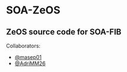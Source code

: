 # SOA-ZeOS

## ZeOS source code for SOA-FIB
Collaborators:
* [@masep01](https://github.com/masep01)
* [@AdriMM26](https://github.com/AdriMM26)
